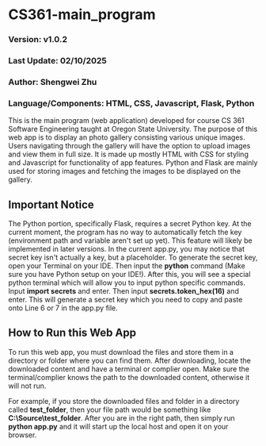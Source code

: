 # CS361-main_program
### Version: v1.0.2
### Last Update: 02/10/2025

### Author: Shengwei Zhu

### Language/Components: HTML, CSS, Javascript, Flask, Python

This is the main program (web application) developed for course CS 361 Software Engineering taught at Oregon State University. The purpose of this web app is to display an photo gallery consisting various unique images. Users navigating through the gallery will have the option to upload images and view them in full size. It is made up mostly HTML with CSS for styling and Javascript for functionality of app features. Python and Flask are mainly used for storing images and fetching the images to be displayed on the gallery. 

## Important Notice
The Python portion, specifically Flask, requires a secret Python key. At the current moment, the program has no way to automatically fetch the key (environment path and variable aren't set up yet). This feature will likely be implemented in later versions. In the current app.py, you may notice that secret key isn't actually a key, but a placeholder. To generate the secret key, open your Terminal on your IDE. Then input the **python** command (Make sure you have Python setup on your IDE!). After this, you will see a special python terminal which will allow you to input python specific commands. Input **import secrets** and enter. Then input **secrets.token_hex(16)** and enter. This will generate a secret key which you need to copy and paste onto Line 6 or 7 in the app.py file. 

## How to Run this Web App
To run this web app, you must download the files and store them in a directory or folder where you can find them. After downloading, locate the downloaded content and have a terminal or complier open. Make sure the terminal/complier knows the path to the downloaded content, otherwise it will not run. 

For example, if you store the downloaded files and folder in a directory called **test_folder**, then your file path would be something like **C:\Source\test_folder**. After you are in the right path, then simply run **python app.py** and it will start up the local host and open it on your browser.
